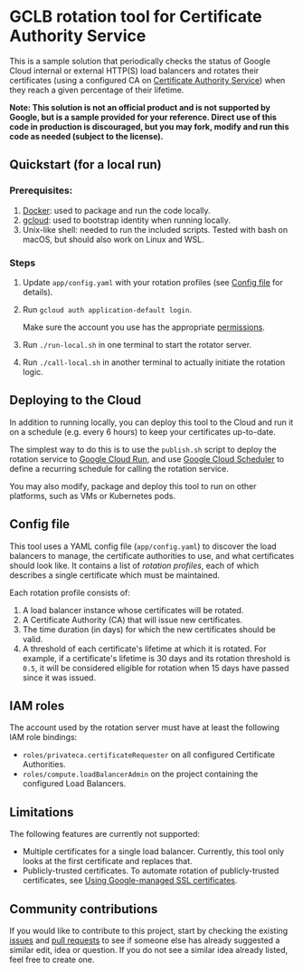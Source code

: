 # GCLB rotation tool for Certificate Authority Service

This is a sample solution that periodically checks the status of Google Cloud internal or external HTTP(S) load balancers and rotates their certificates (using a configured CA on [Certificate Authority Service](https://cloud.google.com/certificate-authority-service/docs)) when they reach a given percentage of their lifetime.

**Note: This solution is not an official product and is not supported by Google, but is a sample provided for your reference. Direct use of this code in production is discouraged, but you may fork, modify and run this code as needed (subject to the license).**

## Quickstart (for a local run)
### Prerequisites:
1. [Docker](https://docs.docker.com/engine/install/): used to package and run the code locally.
1. [gcloud](https://cloud.google.com/sdk/docs/install): used to bootstrap identity when running locally.
1. Unix-like shell: needed to run the included scripts. Tested with bash on macOS, but should also work on Linux and WSL.

### Steps
1. Update `app/config.yaml` with your rotation profiles (see [Config file](#config-file) for details).
1. Run `gcloud auth application-default login`.

     Make sure the account you use has the appropriate [permissions](#iam-roles).

1. Run `./run-local.sh` in one terminal to start the rotator server.
1. Run `./call-local.sh` in another terminal to actually initiate the rotation logic.

## Deploying to the Cloud
In addition to running locally, you can deploy this tool to the Cloud and run it on a schedule (e.g. every 6 hours) to keep your certificates up-to-date.

The simplest way to do this is to use the `publish.sh` script to deploy the rotation service to [Google Cloud Run](https://cloud.google.com/run), and use [Google Cloud Scheduler](https://cloud.google.com/scheduler) to define a recurring schedule for calling the rotation service.

You may also modify, package and deploy this tool to run on other platforms, such as VMs or Kubernetes pods.

## Config file
This tool uses a YAML config file (`app/config.yaml`) to discover the load balancers to manage, the certificate authorities to use, and what certificates should look like. It contains a list of *rotation profiles*, each of which describes a single certificate which must be maintained.

Each rotation profile consists of:
1. A load balancer instance whose certificates will be rotated.
1. A Certificate Authority (CA) that will issue new certificates.
1. The time duration (in days) for which the new certificates should be valid.
1. A threshold of each certificate's lifetime at which it is rotated.
     For example, if a certificate's lifetime is 30 days and its rotation threshold is `0.5`, it will be considered eligible for rotation when 15 days have passed since it was issued.

## IAM roles
The account used by the rotation server must have at least the following IAM role bindings:
- `roles/privateca.certificateRequester` on all configured Certificate Authorities.
- `roles/compute.loadBalancerAdmin` on the project containing the configured Load Balancers.

## Limitations

The following features are currently not supported:

- Multiple certificates for a single load balancer. Currently, this tool only looks at the first certificate and replaces that.
- Publicly-trusted certificates. To automate rotation of publicly-trusted certificates, see [Using Google-managed SSL certificates](https://cloud.google.com/load-balancing/docs/ssl-certificates/google-managed-certs).

## Community contributions

If you would like to contribute to this project, start by checking the existing [issues](../../issues) and [pull requests](../../pulls) to see if someone else has already suggested a similar edit, idea or question. If you do not see a similar idea already listed, feel free to create one.
